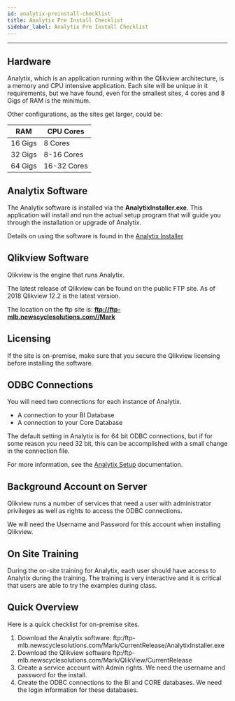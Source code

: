```yaml
---
id: analytix-preinstall-checklist
title: Analytix Pre Install Checklist
sidebar_label: Analytix Pre Install Checklist
---
```


---



[Optional Header]: # "Analytix Pre Install Checklist"

## Hardware

Analytix, which is an application running within the Qlikview architecture, is a memory and CPU intensive application.  Each site will be unique in it requirements, but we have found, even for the smallest sites, 4 cores and 8 Gigs of RAM is the minimum.

Other configurations, as the sites get larger, could be:

| RAM     | CPU Cores   |
| ------- | ----------- |
| 16 Gigs | 8 Cores     |
| 32 Gigs | 8-16 Cores  |
| 64 Gigs | 16-32 Cores |

## Analytix Software

The Analytix software is installed via the **AnalytixInstaller.exe**.  This application will install and run the actual setup program that will guide you through the installation or upgrade of Analytix.

 Details on using the software is found in the [Analytix Installer](./analytix-install)

## Qlikview Software

Qlikview is the engine that runs Analytix. 

The latest release of Qlikview can be found on the public FTP site. As of 2018 Qlikview 12.2 is the latest version.

The location on the ftp site is: **ftp://ftp-mlb.newscyclesolutions.com//Mark**

## Licensing

If the site is on-premise, make sure that you secure the Qlikview licensing before installing the software. 

## ODBC Connections

You will need two connections for each instance of Analytix.  

- A connection to your BI Database
- A connection to your Core Database

The default setting in Analytix is for 64 bit ODBC connections, but if for some reason you need 32 bit, this can be accomplished with a small change in the connection file.

For more information, see the  [Analytix Setup](analytix-setup) documentation.

## Background Account on Server

Qlikview runs a number of services that need a user with administrator privileges as well as rights to access the ODBC connections.

We will need the Username and Password for this account when installing Qlikview.

## On Site Training

During the on-site training for Analytix, each user should have access to Analytix during the training.  The training is very interactive and it is critical that users are able to try the examples during class.

## Quick Overview

Here is a quick checklist for on-premise sites.

1. Download the Analytix software: 
   ftp:/ftp-mlb.newscyclesolutions.com/Mark/CurrentRelease/AnalytixInstaller.exe
2. Download the Qlikview software 
   ftp:/ftp-mlb.newscyclesolutions.com/Mark/QlikView/CurrentRelease
3. Create a service account with Admin rights. We need the username and password for the install.
4. Create the ODBC connections to the BI and CORE databases. We need the login information for these databases.

   